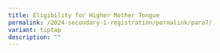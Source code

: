 ```yaml
---
title: Eligibility for Higher Mother Tongue
permalink: /2024-secondary-1-registration/permalink/para7/
variant: tiptap
description: ""
---
```

